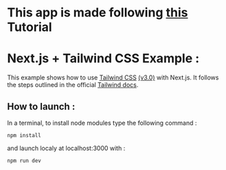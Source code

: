 # This app is made following [this](https://www.youtube.com/watch?v=HYv55DhgTuA&ab_channel=JavaScriptMastery) Tutorial

# Next.js + Tailwind CSS Example :

This example shows how to use [Tailwind CSS](https://tailwindcss.com/) [(v3.0)](https://tailwindcss.com/blog/tailwindcss-v3) with Next.js. It follows the steps outlined in the official [Tailwind docs](https://tailwindcss.com/docs/guides/nextjs).

## How to launch :

 In a terminal, to install node modules type the following command :
 
    npm install
  
and launch localy at localhost:3000 with :
  
    npm run dev
    
